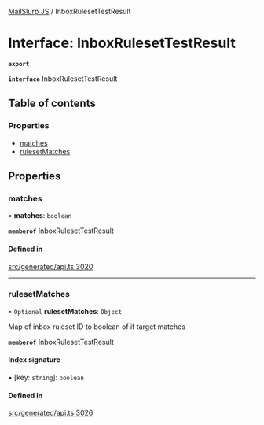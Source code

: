 [MailSlurp JS](../README.md) / InboxRulesetTestResult

# Interface: InboxRulesetTestResult

**`export`**

**`interface`** InboxRulesetTestResult

## Table of contents

### Properties

- [matches](InboxRulesetTestResult.md#matches)
- [rulesetMatches](InboxRulesetTestResult.md#rulesetmatches)

## Properties

### matches

• **matches**: `boolean`

**`memberof`** InboxRulesetTestResult

#### Defined in

[src/generated/api.ts:3020](https://github.com/mailslurp/mailslurp-client/blob/f0f645f/src/generated/api.ts#L3020)

___

### rulesetMatches

• `Optional` **rulesetMatches**: `Object`

Map of inbox ruleset ID to boolean of if target matches

**`memberof`** InboxRulesetTestResult

#### Index signature

▪ [key: `string`]: `boolean`

#### Defined in

[src/generated/api.ts:3026](https://github.com/mailslurp/mailslurp-client/blob/f0f645f/src/generated/api.ts#L3026)
